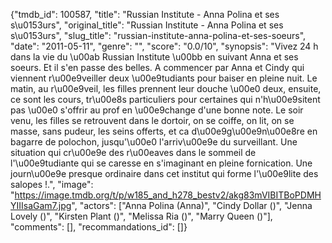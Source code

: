 {"tmdb_id": 100587, "title": "Russian Institute - Anna Polina et ses s\u0153urs", "original_title": "Russian Institute - Anna Polina et ses s\u0153urs", "slug_title": "russian-institute-anna-polina-et-ses-soeurs", "date": "2011-05-11", "genre": "", "score": "0.0/10", "synopsis": "Vivez 24 h dans la vie du \u00ab Russian Institute \u00bb en suivant Anna et ses soeurs. Et il s'en passe des belles. A commencer par Anna et Cindy qui viennent r\u00e9veiller deux \u00e9tudiants pour baiser en pleine nuit. Le matin, au r\u00e9veil, les filles prennent leur douche \u00e0 deux, ensuite, ce sont les cours, tr\u00e8s particuliers pour certaines qui n'h\u00e9sitent pas \u00e0 s'offrir au prof en \u00e9change d'une bonne note. Le soir venu, les filles se retrouvent dans le dortoir, on se coiffe, on lit, on se masse, sans pudeur, les seins offerts,  et ca d\u00e9g\u00e9n\u00e8re en bagarre de polochon, jusqu'\u00e0 l'arriv\u00e9e du surveillant. Une situation qui cr\u00e9e des r\u00eaves dans le sommeil de l'\u00e9tudiante qui se caresse en s'imaginant en pleine fornication. Une journ\u00e9e presque ordinaire dans cet institut qui forme l'\u00e9lite des salopes !.", "image": "https://image.tmdb.org/t/p/w185_and_h278_bestv2/akg83mVIBITBoPDMHYIIIsaGam7.jpg", "actors": ["Anna Polina (Anna)", "Cindy Dollar ()", "Jenna Lovely ()", "Kirsten Plant ()", "Melissa Ria ()", "Marry Queen ()"], "comments": [], "recommandations_id": []}